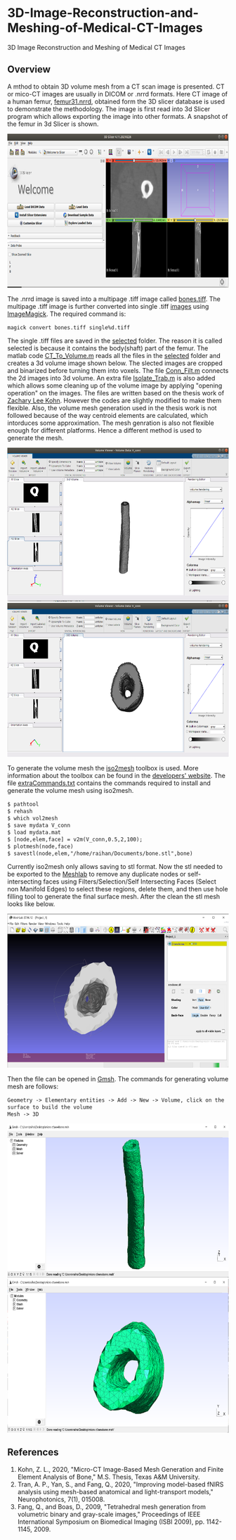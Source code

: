 # 3D-Image-Reconstruction-and-Meshing-of-Medical-CT-Images
3D Image Reconstruction and Meshing of Medical CT Images

## Overview
A mthod to obtain 3D volume mesh from a CT scan image is presented. CT or mico-CT images are usually in DICOM or .nrrd formats. Here CT image of a human femur, [femur31.nrrd](femur31.nrrd), obtained form the 3D slicer database is used to demonstrate  the methodology. The image is first read into 3d Slicer program which allows exporting the image into other formats. A snapshot of the femur in 3d Slicer is shown.

<img src="https://github.com/rtymea14/3D-Image-Reconstruction-and-Meshing-of-Medical-CT-Images/blob/main/slicerImage.png" width="700" height="350" />

The .nrrd image is saved into a multipage .tiff image called [bones.tiff](bones.tiff). The multipage .tiff image is further converted into single .tiff [images](selected) using [ImageMagick](https://imagemagick.org/index.php). The required command is:
```
magick convert bones.tiff single%d.tiff
```
The single .tiff files are saved in the [selected](selected) folder. The reason it is called selected is because it contains the body(shaft) part of the femur. The matlab code [CT_To_Volume.m](CT_To_Volume.m) reads all the files in the [selected](selected) folder and creates a 3d volume image shown below. The slected images are cropped and binarized before turning them into voxels. The file [Conn_Filt.m](Conn_Filt.m) connects the 2d images into 3d volume. An extra file [Isolate_Trab.m](Isolate_Trab.m) is also added which allows some cleaning up of the volume image by applying "opening operation" on the images. The files are written based on the thesis work of [Zachary Lee Kohn](#References). However the codes are slightly modified to make them flexible. Also, the volume mesh generation used in the thesis work is not followed because of the way centroid elements are calculated, which intorduces some approximation. The mesh genration is also not flexible enough for different platforms. Hence a different method is used to generate the mesh.

<img src="https://github.com/rtymea14/3D-Image-Reconstruction-and-Meshing-of-Medical-CT-Images/blob/main/volview1.png" width="700" height="350" />

<img src="https://github.com/rtymea14/3D-Image-Reconstruction-and-Meshing-of-Medical-CT-Images/blob/main/volView2.png" width="700" height="350" />

To generate the volume mesh the [iso2mesh](http://iso2mesh.sourceforge.net/cgi-bin/index.cgi?Doc/README) toolbox is used. More information about the toolbox can be found in the [developers' website](http://iso2mesh.sourceforge.net/cgi-bin/index.cgi?Doc/README). The file [extraCommands.txt](extraCommands.txt) contains the commands required to install and generate the volume mesh using iso2mesh.

```
$ pathtool
$ rehash
$ which vol2mesh
$ save mydata V_conn
$ load mydata.mat
$ [node,elem,face] = v2m(V_conn,0.5,2,100);
$ plotmesh(node,face)
$ savestl(node,elem,"/home/raihan/Documents/bone.stl",bone)
```
Currently iso2mesh only allows saving to stl format. Now the stl needed to be exported to the [Meshlab](https://www.meshlab.net/) to remove any duplicate nodes or self-intersecting faces using Filters/Selection/Self Intersecting Faces (Select non Manifold Edges) to select these regions, delete them, and then use hole filling tool to generate the final surface mesh. After the clean the stl mesh looks like below.

<img src="https://github.com/rtymea14/3D-Image-Reconstruction-and-Meshing-of-Medical-CT-Images/blob/main/meshlab.PNG" width="700" height="350" />

Then the file can be opened in [Gmsh](https://gmsh.info/). The commands for generating volume mesh are follows:
```
Geometry -> Elementary entities -> Add -> New -> Volume, click on the surface to build the volume
Mesh -> 3D
```
<img src="https://github.com/rtymea14/3D-Image-Reconstruction-and-Meshing-of-Medical-CT-Images/blob/main/volmesh1.PNG" width="700" height="350" />

<img src="https://github.com/rtymea14/3D-Image-Reconstruction-and-Meshing-of-Medical-CT-Images/blob/main/volmesh2.PNG" width="700" height="350" />

## References
1.  Kohn, Z. L., 2020, "Micro-CT Image-Based Mesh Generation and Finite Element Analysis of Bone," M.S. Thesis, Texas A&M University.
2.  Tran, A. P., Yan, S., and Fang, Q., 2020, "Improving model-based fNIRS analysis using mesh-based anatomical and light-transport models," Neurophotonics, 7(1), 015008.
3.  Fang, Q., and Boas, D., 2009, "Tetrahedral mesh generation from volumetric binary and gray-scale images," Proceedings of IEEE International Symposium on Biomedical Imaging (ISBI 2009), pp. 1142-1145, 2009.
